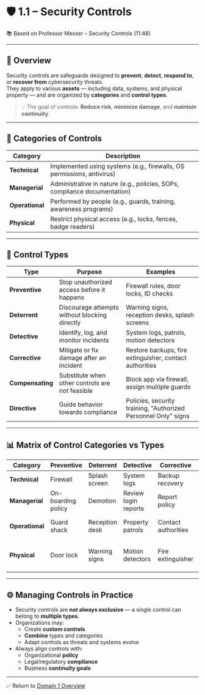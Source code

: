 # 🛡️ 1.1 – Security Controls

📚 Based on Professor Messer – Security Controls (11:48)

---

## 🎯 Overview

Security controls are safeguards designed to **prevent**, **detect**, **respond to**, or **recover from** cybersecurity threats.  
They apply to various **assets** — including data, systems, and physical property — and are organized by **categories** and **control types**.

> 💡 The goal of controls: **Reduce risk**, **minimize damage**, and **maintain continuity**.

---

## 🧩 Categories of Controls

| Category      | Description                                                                 |
|---------------|-----------------------------------------------------------------------------|
| **Technical** | Implemented using systems (e.g., firewalls, OS permissions, antivirus)     |
| **Managerial**| Administrative in nature (e.g., policies, SOPs, compliance documentation)  |
| **Operational**| Performed by people (e.g., guards, training, awareness programs)           |
| **Physical**  | Restrict physical access (e.g., locks, fences, badge readers)              |

---

## 🛑 Control Types

| Type          | Purpose                                                                    | Examples                                                                 |
|---------------|-----------------------------------------------------------------------------|--------------------------------------------------------------------------|
| **Preventive**| Stop unauthorized access before it happens                                 | Firewall rules, door locks, ID checks                                   |
| **Deterrent** | Discourage attempts without blocking directly                              | Warning signs, reception desks, splash screens                          |
| **Detective** | Identify, log, and monitor incidents                                        | System logs, patrols, motion detectors                                  |
| **Corrective**| Mitigate or fix damage after an incident                                   | Restore backups, fire extinguisher, contact authorities                 |
| **Compensating**| Substitute when other controls are not feasible                          | Block app via firewall, assign multiple guards                          |
| **Directive** | Guide behavior towards compliance                                           | Policies, security training, "Authorized Personnel Only" signs          |

---

## 📊 Matrix of Control Categories vs Types

| **Category**   | Preventive        | Deterrent        | Detective          | Corrective          | Compensating             | Directive                       |
|----------------|-------------------|------------------|--------------------|----------------------|---------------------------|----------------------------------|
| **Technical**  | Firewall          | Splash screen    | System logs        | Backup recovery      | Block instead of patch    | File storage policies            |
| **Managerial** | On-boarding policy| Demotion         | Review login reports| Report policy        | Separation of duties       | Compliance policies              |
| **Operational**| Guard shack       | Reception desk   | Property patrols   | Contact authorities  | Multiple security staff    | Security policy training         |
| **Physical**   | Door lock         | Warning signs    | Motion detectors   | Fire extinguisher    | Power generator            | Sign: Authorized Personnel Only  |

---

## ⚙️ Managing Controls in Practice

- Security controls are **not always exclusive** — a single control can belong to **multiple types**.
- Organizations may:
  - Create **custom controls**
  - **Combine** types and categories
  - Adapt controls as threats and systems evolve
- Always align controls with:
  - Organizational **policy**
  - Legal/regulatory **compliance**
  - Business **continuity goals**

---

✅ Return to [Domain 1 Overview](./README.md)
